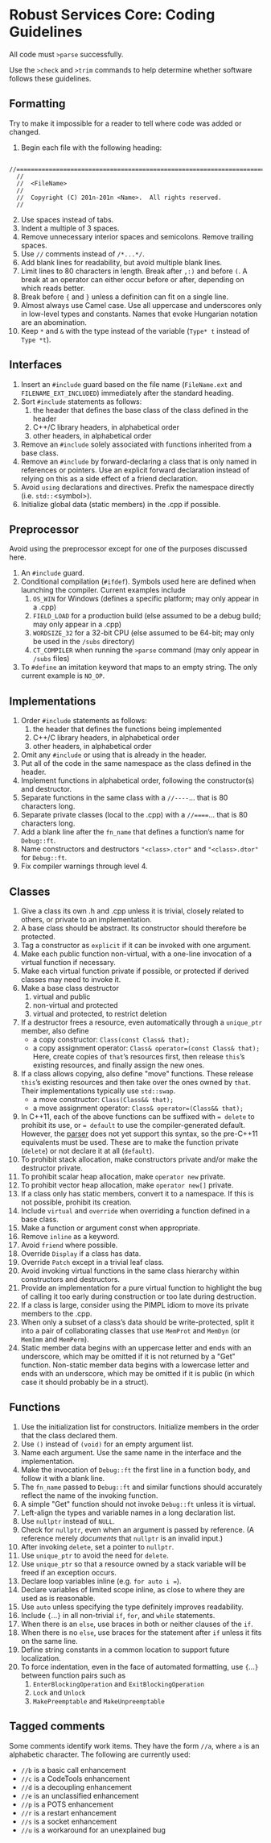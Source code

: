 # Robust Services Core: Coding Guidelines
All code must `>parse` successfully.

Use the `>check` and `>trim` commands to help determine whether software follows these guidelines.

## Formatting
Try to make it impossible for a reader to tell where code was added or changed.
1. Begin each file with the following heading:
```
  //================================================================================
  //
  //  <FileName>
  //
  //  Copyright (C) 201n-201n <Name>.  All rights reserved.
  //
```
2. Use spaces instead of tabs.
1. Indent a multiple of 3 spaces.
1. Remove unnecessary interior spaces and semicolons.  Remove trailing spaces.
1. Use `//` comments instead of `/*...*/`.
1. Add blank lines for readability, but avoid multiple blank lines.
1. Limit lines to 80 characters in length.  Break after `,:)` and before `(`.  A break at an operator can either occur before or after, depending on which reads better.
1. Break before `{` and `}` unless a definition can fit on a single line.
1. Almost always use Camel case.  Use all uppercase and underscores only in low-level types and constants.  Names that evoke Hungarian notation are an abomination.
1. Keep `*` and `&` with the type instead of the variable (`Type* t` instead of `Type *t`).

## Interfaces
1. Insert an `#include` guard based on the file name (`FileName.ext` and `FILENAME_EXT_INCLUDED`) immediately after the standard heading.
1. Sort `#include` statements as follows:
   1. the header that defines the base class of the class defined in the header
   1. C++/C library headers, in alphabetical order
   1. other headers, in alphabetical order
1. Remove an `#include` solely associated with functions inherited from a base class.
1. Remove an `#include` by forward-declaring a class that is only named in references or pointers.  Use an explicit forward declaration instead of relying on this as a side effect of a friend declaration.
1. Avoid `using` declarations and directives.  Prefix the namespace directly (i.e. `std::`\<symbol>).
1. Initialize global data (static members) in the .cpp if possible.

## Preprocessor
Avoid using the preprocessor except for one of the purposes discussed here.
1. An `#include` guard.
1. Conditional compilation (`#ifdef`).  Symbols used here are defined when launching the compiler.  Current examples include
   1. `OS_WIN` for Windows (defines a specific platform; may only appear in a .cpp)
   1. `FIELD_LOAD` for a production build (else assumed to be a debug build; may only appear in a .cpp)
   1. `WORDSIZE_32` for a 32-bit CPU (else assumed to be 64-bit; may only be used in the `/subs` directory)
   1. `CT_COMPILER` when running the `>parse` command (may only appear in `/subs` files) </li>
1. To `#define` an imitation keyword that maps to an empty string.  The only current example is `NO_OP`.

## Implementations
1. Order `#include` statements as follows:
   1. the header that defines the functions being implemented
   1. C++/C library headers, in alphabetical order
   1. other headers, in alphabetical order
1. Omit any `#include` or using that is already in the header.
1. Put all of the code in the same namespace as the class defined in the header.
1. Implement functions in alphabetical order, following the constructor(s) and destructor.
1. Separate functions in the same class with a `//----`... that is 80 characters long.
1. Separate private classes (local to the .cpp) with a `//====`... that is 80 characters long.
1. Add a blank line after the `fn_name` that defines a function’s name for `Debug::ft`.
1. Name constructors and destructors `"<class>.ctor"` and `"<class>.dtor"` for `Debug::ft`.
1. Fix compiler warnings through level 4.

## Classes
1. Give a class its own .h and .cpp unless it is trivial, closely related to others, or private to an implementation.
1. A base class should be abstract.  Its constructor should therefore be protected.
1. Tag a constructor as `explicit` if it can be invoked with one argument.
1. Make each public function non-virtual, with a one-line invocation of a virtual function if necessary.
1. Make each virtual function private if possible, or protected if derived classes may need to invoke it.
1. Make a base class destructor
   1. virtual and public
   1. non-virtual and protected
   1. virtual and protected, to restrict deletion
1. If a destructor frees a resource, even automatically through a `unique_ptr` member, also define
   - a copy constructor: `Class(const Class& that);`
   - a copy assignment operator: `Class& operator=(const Class& that);` </li>
   Here, create copies of `that`’s resources first, then release `this`’s existing resources, and finally assign the new ones.  
1. If a class allows copying, also define "move" functions.  These release `this`’s existing resources and then take over the ones owned by `that`.  Their implementations typically use `std::swap`.
   - a move constructor: `Class(Class&& that);`
   - a move assignment operator: `Class& operator=(Class&& that);`
1. In C++11, each of the above functions can be suffixed with `= delete` to prohibit its use, or `= default` to use
the compiler-generated default.  However, the [parser](/ct/Parser.h) does not yet support this syntax, so the pre-C++11
equivalents must be used.  These are to make the function private (`delete`) or not declare it at all (`default`).
1. To prohibit stack allocation, make constructors private and/or make the destructor private.
1. To prohibit scalar heap allocation, make `operator new` private.
1. To prohibit vector heap allocation, make `operator new[]` private.
1. If a class only has static members, convert it to a namespace.  If this is not possible, prohibit its creation.
1. Include `virtual` and `override` when overriding a function defined in a base class.
1. Make a function or argument const when appropriate.
1. Remove `inline` as a keyword.
1. Avoid `friend` where possible.
1. Override `Display` if a class has data.
1. Override `Patch` except in a trivial leaf class.
1. Avoid invoking virtual functions in the same class hierarchy within constructors and destructors.
1. Provide an implementation for a pure virtual function to highlight the bug of calling it too early during construction or too late during destruction.
1. If a class is large, consider using the PIMPL idiom to move its private members to the .cpp.
1. When only a subset of a class’s data should be write-protected, split it into a pair of collaborating classes that use `MemProt` and `MemDyn` (or `MemImm` and `MemPerm`).
1. Static member data begins with an uppercase letter and ends with an underscore, which may be omitted if it is not returned by a "Get" function.  Non-static member data begins with a lowercase letter and ends with an underscore, which may be omitted if it is public (in which case it should probably be in a struct).

## Functions
1. Use the initialization list for constructors.  Initialize members in the order that the class declared them.
1. Use `()` instead of `(void)` for an empty argument list.
1. Name each argument.  Use the same name in the interface and the implementation.
1. Make the invocation of `Debug::ft` the first line in a function body, and follow it with a blank line.
1. The `fn_name` passed to `Debug::ft` and similar functions should accurately reflect the name of the invoking function.
1. A simple "Get" function should not invoke `Debug::ft` unless it is virtual.
1. Left-align the types and variable names in a long declaration list.
1. Use `nullptr` instead of `NULL`.
1. Check for `nullptr`, even when an argument is passed by reference. (A reference merely _documents_ that `nullptr` is an invalid input.)
1. After invoking `delete`, set a pointer to `nullptr`.
1. Use `unique_ptr` to avoid the need for `delete`.
1. Use `unique_ptr` so that a resource owned by a stack variable will be freed if an exception occurs.
1. Declare loop variables inline (e.g. `for auto i =`).
1. Declare variables of limited scope inline, as close to where they are used as is reasonable.
1. Use `auto` unless specifying the type definitely improves readability.
1. Include `{`...`}` in all non-trivial `if`, `for`, and `while` statements.
1. When there is an `else`, use braces in both or neither clauses of the `if`.
1. When there is no `else`, use braces for the statement after `if` unless it fits on the same line.
1. Define string constants in a common location to support future localization.
1. To force indentation, even in the face of automated formatting, use `{`...`}` between function pairs such as
   1. `EnterBlockingOperation` and `ExitBlockingOperation`
   1. `Lock` and `Unlock`
   1. `MakePreemptable` and `MakeUnpreemptable`
   
## Tagged comments
Some comments identify work items.  They have the form `//a`, where `a` is an alphabetic character.  The following are currently used:
- `//b` is a basic call enhancement
- `//c` is a CodeTools enhancement
- `//d` is a decoupling enhancement
- `//e` is an unclassified enhancement
- `//p` is a POTS enhancement
- `//r` is a restart enhancement
- `//s` is a socket enhancement
- `//u` is a workaround for an unexplained bug
